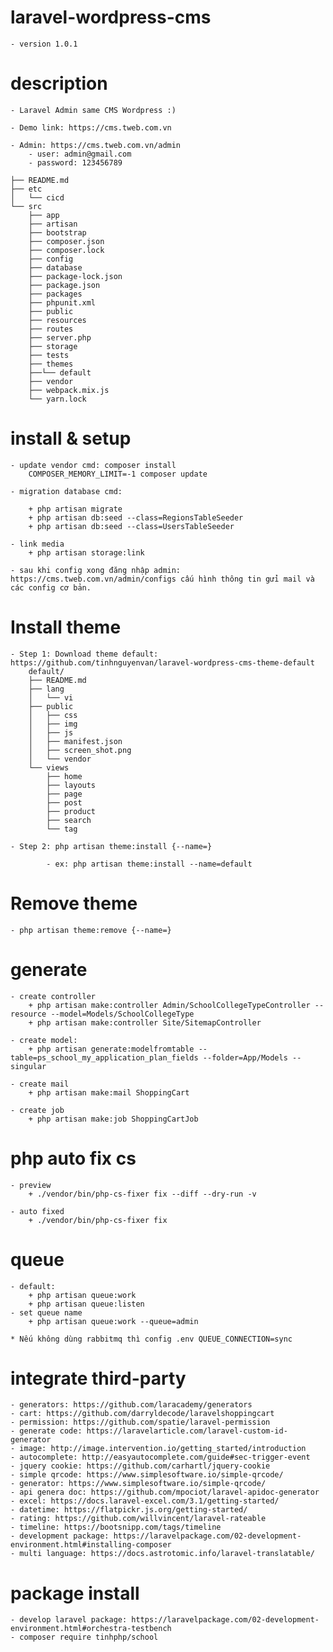 # laravel-wordpress-cms
    - version 1.0.1

# description
    - Laravel Admin same CMS Wordpress :)
    
    - Demo link: https://cms.tweb.com.vn
    
    - Admin: https://cms.tweb.com.vn/admin
        - user: admin@gmail.com
        - password: 123456789

    ├── README.md
    ├── etc
    │   └── cicd
    └── src
        ├── app
        ├── artisan
        ├── bootstrap
        ├── composer.json
        ├── composer.lock
        ├── config
        ├── database
        ├── package-lock.json
        ├── package.json
        ├── packages
        ├── phpunit.xml
        ├── public
        ├── resources
        ├── routes
        ├── server.php
        ├── storage
        ├── tests
        ├── themes
        ├──└── default
        ├── vendor
        ├── webpack.mix.js
        └── yarn.lock

# install & setup 
    - update vendor cmd: composer install
        COMPOSER_MEMORY_LIMIT=-1 composer update

    - migration database cmd: 

        + php artisan migrate
        + php artisan db:seed --class=RegionsTableSeeder
        + php artisan db:seed --class=UsersTableSeeder
        
    - link media
        + php artisan storage:link
        
    - sau khi config xong đăng nhập admin: https://cms.tweb.com.vn/admin/configs cấu hình thông tin gửi mail và các config cơ bản.

# Install theme
    - Step 1: Download theme default: https://github.com/tinhnguyenvan/laravel-wordpress-cms-theme-default
        default/
        ├── README.md
        ├── lang
        │   └── vi
        ├── public
        │   ├── css
        │   ├── img
        │   ├── js
        │   ├── manifest.json
        │   ├── screen_shot.png
        │   └── vendor
        └── views
            ├── home
            ├── layouts
            ├── page
            ├── post
            ├── product
            ├── search
            └── tag
    
    - Step 2: php artisan theme:install {--name=}
    
            - ex: php artisan theme:install --name=default

# Remove theme
    - php artisan theme:remove {--name=}

# generate
    - create controller
        + php artisan make:controller Admin/SchoolCollegeTypeController --resource --model=Models/SchoolCollegeType
        + php artisan make:controller Site/SitemapController
        
    - create model: 
        + php artisan generate:modelfromtable --table=ps_school_my_application_plan_fields --folder=App/Models --singular
        
    - create mail
        + php artisan make:mail ShoppingCart
        
    - create job
        + php artisan make:job ShoppingCartJob


 
# php auto fix cs
    - preview
        + ./vendor/bin/php-cs-fixer fix --diff --dry-run -v
    
    - auto fixed
        + ./vendor/bin/php-cs-fixer fix
        
# queue
    - default:
        + php artisan queue:work
        + php artisan queue:listen
    - set queue name
        + php artisan queue:work --queue=admin
        
    * Nếu không dùng rabbitmq thì config .env QUEUE_CONNECTION=sync
        
# integrate third-party
    - generators: https://github.com/laracademy/generators
    - cart: https://github.com/darryldecode/laravelshoppingcart
    - permission: https://github.com/spatie/laravel-permission
    - generate code: https://laravelarticle.com/laravel-custom-id-generator
    - image: http://image.intervention.io/getting_started/introduction
    - autocomplete: http://easyautocomplete.com/guide#sec-trigger-event
    - jquery cookie: https://github.com/carhartl/jquery-cookie
    - simple qrcode: https://www.simplesoftware.io/simple-qrcode/
    - generator: https://www.simplesoftware.io/simple-qrcode/
    - api genera doc: https://github.com/mpociot/laravel-apidoc-generator
    - excel: https://docs.laravel-excel.com/3.1/getting-started/
    - datetime: https://flatpickr.js.org/getting-started/
    - rating: https://github.com/willvincent/laravel-rateable
    - timeline: https://bootsnipp.com/tags/timeline
    - development package: https://laravelpackage.com/02-development-environment.html#installing-composer
    - multi language: https://docs.astrotomic.info/laravel-translatable/

# package install
    - develop laravel package: https://laravelpackage.com/02-development-environment.html#orchestra-testbench
    - composer require tinhphp/school
